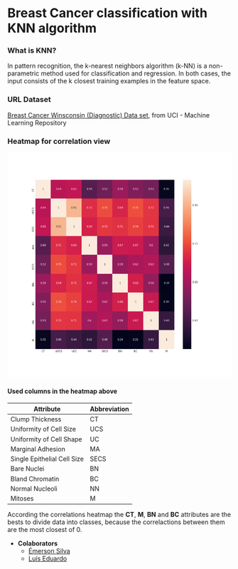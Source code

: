 # Breast Cancer classification with KNN algorithm 

### What is KNN?
In pattern recognition, the k-nearest neighbors algorithm (k-NN) is a non-parametric method used for classification and regression. In both cases, the input consists of the k closest training examples in the feature space.

### URL Dataset
[Breast Cancer Winsconsin (Diagnostic) Data set](https://archive.ics.uci.edu/ml/machine-learning-databases/breast-cancer-wisconsin/breast-cancer-wisconsin.data), from UCI - Machine Learning Repository 

### Heatmap for correlation view 

![Heat map with attributes](images/heat-map.png "Heat map with attributes")

#### Used columns in the heatmap above 
Attribute | Abbreviation
------------ | -------------
Clump Thickness              | CT
Uniformity of Cell Size      | UCS 
Uniformity of Cell Shape     | UC
Marginal Adhesion            | MA
Single Epithelial Cell Size  | SECS
Bare Nuclei                  | BN
Bland Chromatin              | BC
Normal Nucleoli              | NN
Mitoses                      | M
  

According the correlations heatmap the **CT**, **M**, **BN** and **BC** attributes are the bests to divide data into classes, because the correlactions between them are the most closest of 0.

* **Colaborators**
  * [Émerson Silva](https://github.com/SilvaEmerson)
  * [Luís Eduardo](https://github.com/luiseduardogfranca) 

